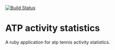 [![Build Status](https://travis-ci.org/mosuke5/atp-statistics.svg?branch=master)](https://travis-ci.org/mosuke5/atp-statistics)

# ATP activity statistics
A ruby application for atp tennis activity statistics.

